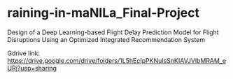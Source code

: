 # raining-in-maNILa_Final-Project
Design of a Deep Learning-based Flight Delay Prediction Model for Flight Disruptions Using an Optimized Integrated Recommendation System

Gdrive link: https://drive.google.com/drive/folders/1L5hEcIpPKNuIsSnKIAVJVlbMRAM_eURj?usp=sharing
